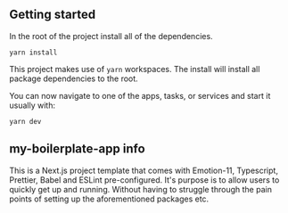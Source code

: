 ## Getting started

In the root of the project install all of the dependencies.

`yarn install`

This project makes use of `yarn` workspaces. The install will install all package dependencies to the root.

You can now navigate to one of the apps, tasks, or services and start it usually with:

`yarn dev`

## my-boilerplate-app info

This is a Next.js project template that comes with Emotion-11, Typescript, Prettier, Babel and ESLint pre-configured. It's purpose is to allow users to quickly get up and running. Without having to struggle through the pain points of setting up the aforementioned packages etc.
